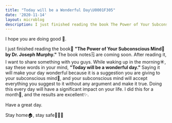 ```yaml
---
title: "Today will be a Wonderful Day\U0001F305"
date: '2020-11-14'
layout: microblog
description: I just finished reading the book The Power of Your Subconscious Mind by Dr. Joseph Murphy
---
```


I hope you are doing good 👋.

I just finished reading the book📕 **"The Power of Your Subconscious Mind🧠 by Dr. Joseph Murphy."** The book notes🗒️ are coming soon. After reading it, I want to share something with you guys. While waking up in the morning☀️, say these words in your mind, **"Today will be a wonderful day."** Saying it will make your day wonderful because it is a suggestion you are giving to your subconscious mind🧠, and your subconscious mind will accept everything you suggest to it without any argument and make it true. Doing this every day will have a significant impact on your life. I did this for a month📅, and the results are excellent✨.

Have a great day.

Stay home🏠, stay safe🧼😷👬
